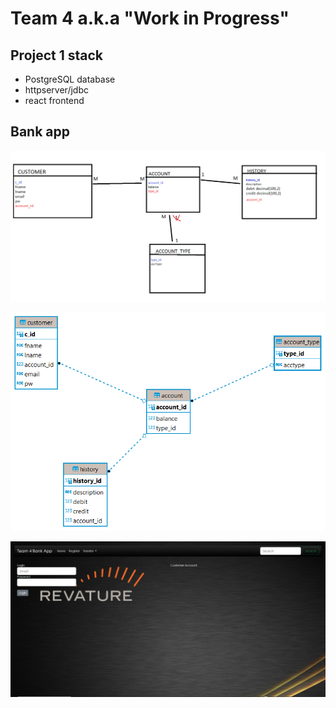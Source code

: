 # Team 4 a.k.a "Work in Progress"

## Project 1 stack
* PostgreSQL database
* httpserver/jdbc
* react frontend

## Bank app
![Prototype DB diagram](https://github.com/230123-UTA-SH-Java-React-AWS/Team4Project1/blob/Jason/MOCK_DB/Team4Project1-DB-prototype.png?raw=true)

![DB Schema](https://github.com/230123-UTA-SH-Java-React-AWS/Team4Project1/blob/87a8c9a0573e96b20c19c2f3a3174f5d8854fee2/MOCK_DB/postgres%20-%20Team4Project1.png?raw=true)

![Frontend login page](https://github.com/230123-UTA-SH-Java-React-AWS/Team4Project1/blob/cb2ffc21f4dca29154616b3bb4ea2db8bd42a055/screenshots/FrontEnd-Screenshot%202023-02-19%20015254.png?raw=true)

